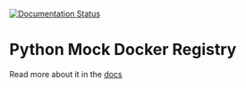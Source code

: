 [![Documentation Status](https://readthedocs.org/projects/py-mock-docker-registry/badge/?version=latest)](https://py-mock-docker-registry.readthedocs.io/en/latest/?badge=latest)

# Python Mock Docker Registry
Read more about it in the [docs](https://py-mock-docker-registry.readthedocs.io/)